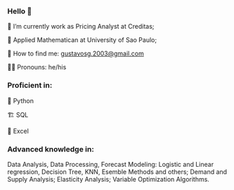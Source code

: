 ### Hello 👋

:construction_worker: I’m currently  work as Pricing Analyst at Creditas;

:memo:  Applied Mathematican at University of Sao Paulo;

:email: How to find me: gustavosg.2003@gmail.com

:curly_haired_man: Pronouns: he/his

### Proficient in: 

:snake: Python

:building_construction: SQL

:green_book: Excel

### Advanced knowledge in: 

Data Analysis, Data Processing, Forecast Modeling: Logistic and Linear regression, Decision Tree, KNN, Esemble Methods and others; Demand and Supply Analysis; Elasticity Analysis; Variable Optimization Algorithms.
